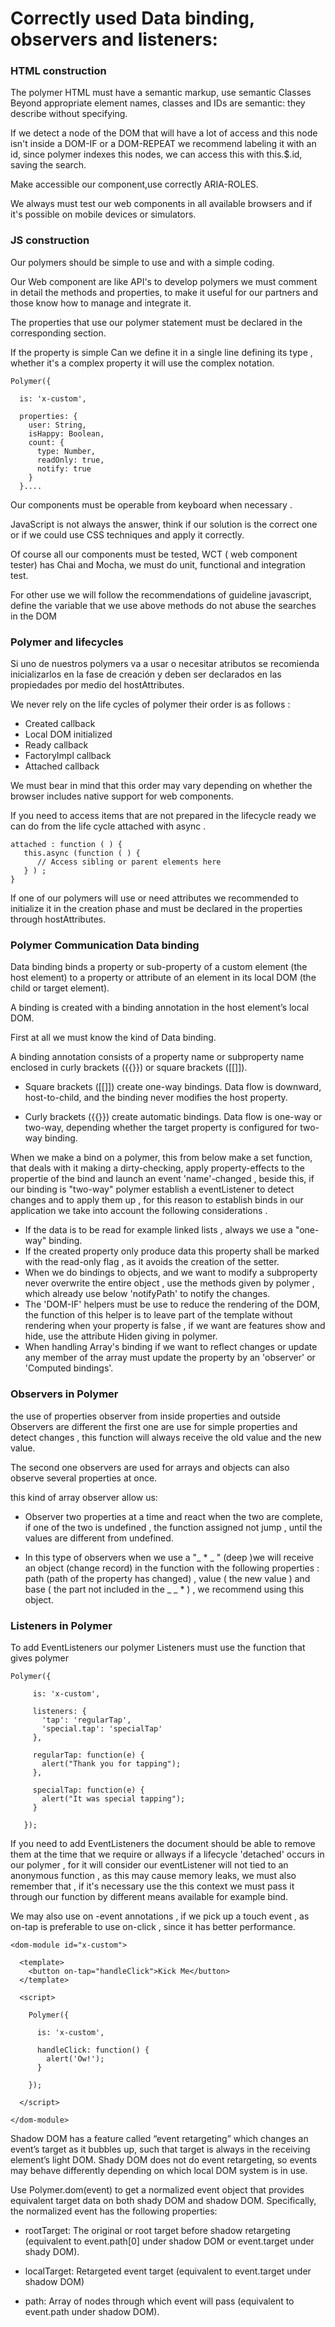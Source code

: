 # Correctly used Data binding, observers and listeners:


### HTML construction

The polymer HTML must have a semantic markup, use semantic Classes  Beyond appropriate element names, classes and IDs are semantic: they describe without specifying.

If we detect a node of the DOM that will have a lot of access and this node isn't inside a DOM-IF or a DOM-REPEAT we recommend labeling it with an id, since polymer indexes this nodes, we can access this with this.$.id, saving the search.

Make accessible our component,use correctly ARIA-ROLES.

We always must test our web components in all available browsers and if it's possible on mobile devices or simulators.

### JS construction

Our polymers should be simple to use and with a simple coding.

Our Web component are like API's to develop polymers we must comment in detail the methods and properties, to make it useful for our partners and those know how to manage and integrate it.

The properties that use our polymer statement must be declared in the corresponding section.

If the property is simple Can we define it in a single line defining its type , whether it's a complex property it will use the complex notation.

```
Polymer({

  is: 'x-custom',

  properties: {
    user: String,
    isHappy: Boolean,
    count: {
      type: Number,
      readOnly: true,
      notify: true
    }
  }....

```

Our components must be operable from keyboard when necessary .

JavaScript is not always the answer, think if our solution is the correct one or if we could use CSS techniques and apply it correctly.

Of course all our components must be tested, WCT ( web component tester) has Chai and Mocha, we must do unit, functional and integration test.

For other use we will follow the recommendations of guideline  javascript, define the variable that we use above methods do not abuse the searches in the DOM

### Polymer and lifecycles

Si uno de nuestros polymers va a usar o necesitar atributos se recomienda inicializarlos en la fase de creación y deben ser declarados en las propiedades por medio del hostAttributes.

We never rely on the life cycles of polymer their order is as follows :

* Created callback
* Local DOM initialized
* Ready callback
* FactoryImpl callback
* Attached callback

We must bear in mind that this order may vary depending on whether the browser includes native support for web components.

If you need to access items that are not prepared in the lifecycle ready we can do from the life cycle attached with async .

```
attached : function ( ) {
   this.async (function ( ) {
      // Access sibling or parent elements here
   } ) ;
}
```

If one of our polymers will use or need attributes we recommended to initialize it in the creation phase and must be declared in the properties through hostAttributes.

### Polymer Communication  Data binding

Data binding binds a property or sub-property of a custom element (the host element) to a property or attribute of an element in its local DOM (the child or target element).

A binding is created with a binding annotation in the host element’s local DOM.

First at all we must know the kind of Data binding.

A binding annotation consists of a property name or subproperty name enclosed in curly brackets ({{}}) or square brackets ([[]]).

* Square brackets ([[]]) create one-way bindings. Data flow is downward, host-to-child, and the binding never modifies the host property.

* Curly brackets ({{}}) create automatic bindings. Data flow is one-way or two-way, depending whether the target property is configured for two-way binding.

When we make a bind on a polymer, this from below make a set function, that deals with it making a dirty-checking, apply property-effects to the propertie of the bind and launch an event 'name'-changed , beside this, if our binding is "two-way" polymer establish a eventListener to detect changes and to apply them up , for this reason to establish binds in our application we take into account the following considerations .


* If the data is to be read for example linked lists , always we use a "one-way" binding.
* If the created property only produce data this property shall be marked with the read-only flag , as it avoids the creation of the setter.
* When we do bindings to objects, and we want to modify a subproperty never overwrite the entire object , use the methods given by polymer , which already use below 'notifyPath' to notify the changes.
* The 'DOM-IF' helpers must be use to reduce the rendering of the DOM, the function of this helper is to leave part of the template without rendering when your property is false , if we want are features show and hide, use the attribute Hiden giving in polymer.
* When handling Array's binding if we want to reflect changes or update any member of the array must update the property by an 'observer' or 'Computed bindings'.


### Observers in Polymer

the use of properties observer from inside properties and outside Observers are different the first one are use for simple properties and detect changes , this function will always receive the old value and the new value.

The second one observers are used for arrays and objects can also observe several properties at once.

this kind of array observer allow us:

* Observer two properties at a time and react when the two are complete, if one of the two is undefined , the function assigned not jump , until the values ​​are different from undefined.

* In this type of observers when we use a "_ * _ " (deep )we will receive an object (change record) in the function with the following properties : path (path of the property has changed) , value ( the new value ) and base ( the part not included in the _ _ * ) , we recommend using this object.

### Listeners in Polymer

To add EventListeners our polymer Listeners must use the function that gives polymer

```
Polymer({

     is: 'x-custom',

     listeners: {
       'tap': 'regularTap',
       'special.tap': 'specialTap'
     },

     regularTap: function(e) {
       alert("Thank you for tapping");
     },

     specialTap: function(e) {
       alert("It was special tapping");
     }

   });
```

If you need to add EventListeners the document should be able to remove them at the time that we require or allways if a lifecycle 'detached' occurs in our polymer , for it will consider our eventListener will not tied to an anonymous function , as this may cause memory leaks, we must also remember that , if it's necessary use the this context we must pass it through our function by different means available for example bind.

We may also use on -event annotations , if we pick up a touch event , as on-tap is preferable to use on-click , since it has better performance.

```
<dom-module id="x-custom">

  <template>
    <button on-tap="handleClick">Kick Me</button>
  </template>

  <script>

    Polymer({

      is: 'x-custom',

      handleClick: function() {
        alert('Ow!');
      }

    });

  </script>

</dom-module>
```


Shadow DOM has a feature called “event retargeting” which changes an event’s target as it bubbles up, such that target is always in the receiving element’s light DOM. Shady DOM does not do event retargeting, so events may behave differently depending on which local DOM system is in use.

Use Polymer.dom(event) to get a normalized event object that provides equivalent target data on both shady DOM and shadow DOM. Specifically, the normalized event has the following properties:

* rootTarget: The original or root target before shadow retargeting (equivalent to event.path[0] under shadow DOM or event.target under shady DOM).

* localTarget: Retargeted event target (equivalent to event.target under shadow DOM)

* path: Array of nodes through which event will pass (equivalent to event.path under shadow DOM).
